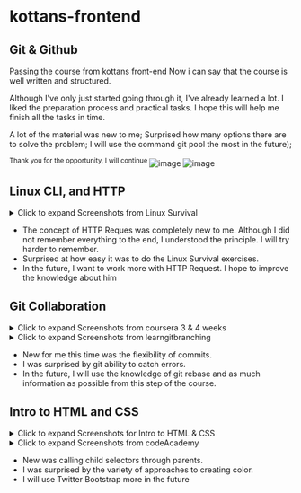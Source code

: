 # kottans-frontend

## Git & Github

Passing the course from kottans front-end
Now i can say that the course is well written and structured.

Although I've only just started going through it, I've already learned a lot.
I liked the preparation process and practical tasks. I hope this will help me finish all the tasks in time.

A lot of the material was new to me;
Surprised how many options there are to solve the problem;
I will use the command git pool  the most in the future);

<sup> Thank you for the opportunity, I will continue </sup>
![image](https://user-images.githubusercontent.com/62564590/185950759-6ae59bfe-b03d-4fe6-a63f-f7df7fbd0005.png)
![image](https://user-images.githubusercontent.com/62564590/185950805-ca804097-3727-474a-a8a8-f8a9ab16ec01.png)



## Linux CLI, and HTTP
<details><summary> Click to expand Screenshots from Linux Survival </summary>

![linux_cli_done](task_linux_cli/prtSc_Linux.png)

</details>

- The concept of HTTP Reques was completely new to me. Although I did not remember everything to the end, I understood the principle. I will try harder to remember.
- Surprised at how easy it was to do the Linux Survival exercises.
- In the future, I want to work more with HTTP Request. I hope to improve the knowledge about him


## Git Collaboration
<details><summary> Click to expand Screenshots from coursera 3 & 4 weeks </summary>

![linux_cli_done](task_git_collaboration/courseraWeek3-4.png)

</details>
<details><summary> Click to expand Screenshots from  learngitbranching </summary>

![linux_cli_done](task_git_collaboration/git_remotes.png)

</details>

- New for me this time was the flexibility of commits.
- I was surprised by git ability to catch errors.
- In the future, I will use the knowledge of git rebase and as much information as possible from this step of the course.

## Intro to HTML and CSS

<details><summary> Click to expand Screenshots for Intro to HTML & CSS  </summary>

![img](task_html_css_intro/coursera.png)

</details>
<details><summary> Click to expand Screenshots from  codeAcademy </summary>

![img](task_html_css_intro/code_academy.png)

</details>

- New was calling child selectors through parents.
- I was surprised by the variety of approaches to creating color.
- I will use Twitter Bootstrap more in the future